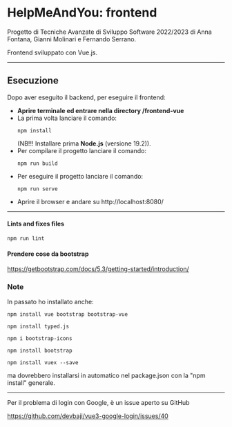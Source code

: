 # HelpMeAndYou: frontend
Progetto di Tecniche Avanzate di Sviluppo Software 2022/2023 di
Anna Fontana, Gianni Molinari e Fernando Serrano.

Frontend sviluppato con Vue.js.

---

## Esecuzione
Dopo aver eseguito il backend, per eseguire il frontend:
- **Aprire terminale ed entrare nella directory /frontend-vue**
- La prima volta lanciare il comando:
  ```
  npm install
  ```
  (NB!!! Installare prima **Node.js** (versione 19.2)).
- Per compilare il progetto lanciare il comando:
  ```
  npm run build
  ```
- Per eseguire il progetto lanciare il comando:
  ```
  npm run serve
  ```
- Aprire il browser e andare su http://localhost:8080/

---

#### Lints and fixes files
```
npm run lint
```

#### Prendere cose da bootstrap
https://getbootstrap.com/docs/5.3/getting-started/introduction/


### Note
In passato ho installato anche:
```
npm install vue bootstrap bootstrap-vue

npm install typed.js

npm i bootstrap-icons

npm install bootstrap

npm install vuex --save
```
ma dovrebbero installarsi in automatico nel package.json con la "npm install" generale.

---

Per il problema di login con Google, è un issue aperto su GitHub

https://github.com/devbaji/vue3-google-login/issues/40
